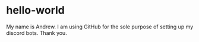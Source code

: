 # hello-world
My name is Andrew. I am using GitHub for the sole purpose of setting up my discord bots. Thank you.
